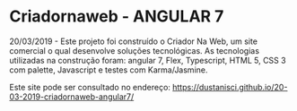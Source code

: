 # Criadornaweb - ANGULAR 7
20/03/2019 - Este projeto foi construído o Criador Na Web, um site comercial o qual desenvolve soluções tecnológicas. As tecnologias utilizadas na construção foram: angular 7, Flex, Typescript, HTML 5, CSS 3 com palette, Javascript e testes com Karma/Jasmine.

Este site pode ser consultado no endereço: https://dustanisci.github.io/20-03-2019-criadornaweb-angular7/

